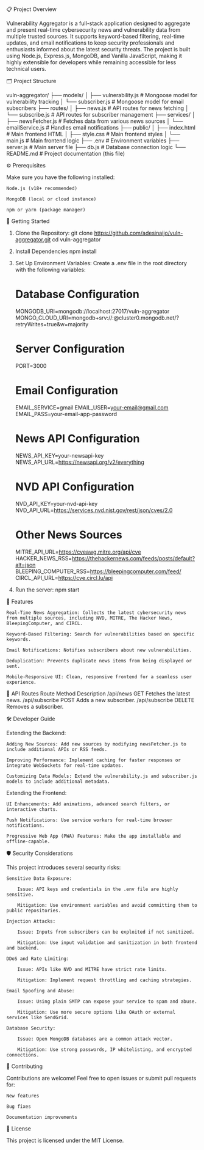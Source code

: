 📋 Project Overview

Vulnerability Aggregator is a full-stack application designed to aggregate and present real-time cybersecurity news and vulnerability data from multiple trusted sources. It supports keyword-based filtering, real-time updates, and email notifications to keep security professionals and enthusiasts informed about the latest security threats. The project is built using Node.js, Express.js, MongoDB, and Vanilla JavaScript, making it highly extensible for developers while remaining accessible for less technical users.

🗂️ Project Structure

vuln-aggregator/
├── models/
│   ├── vulnerability.js          # Mongoose model for vulnerability tracking
│   └── subscriber.js             # Mongoose model for email subscribers
├── routes/
│   ├── news.js                   # API routes for news fetching
│   └── subscribe.js              # API routes for subscriber management
├── services/
│   ├── newsFetcher.js            # Fetches data from various news sources
│   └── emailService.js           # Handles email notifications
├── public/
│   ├── index.html                # Main frontend HTML
│   ├── style.css                 # Main frontend styles
│   └── main.js                   # Main frontend logic
├── .env                          # Environment variables
├── server.js                     # Main server file
├── db.js                         # Database connection logic
└── README.md                     # Project documentation (this file)

⚙️ Prerequisites

Make sure you have the following installed:

    Node.js (v18+ recommended)

    MongoDB (local or cloud instance)

    npm or yarn (package manager)

🚀 Getting Started

1. Clone the Repository:
    git clone https://github.com/adesinaijo/vuln-aggregator.git
    cd vuln-aggregator
2. Install Dependencies
    npm install
3. Set Up Environment Variables:
  Create a .env file in the root directory with the following variables:
      # Database Configuration
    MONGODB_URI=mongodb://localhost:27017/vuln-aggregator
    MONGO_CLOUD_URI=mongodb+srv://<username>:<password>@cluster0.mongodb.net/<dbname>?retryWrites=true&w=majority
    
    # Server Configuration
    PORT=3000
    
    # Email Configuration
    EMAIL_SERVICE=gmail
    EMAIL_USER=your-email@gmail.com
    EMAIL_PASS=your-email-app-password
    
    # News API Configuration
    NEWS_API_KEY=your-newsapi-key
    NEWS_API_URL=https://newsapi.org/v2/everything
    
    # NVD API Configuration
    NVD_API_KEY=your-nvd-api-key
    NVD_API_URL=https://services.nvd.nist.gov/rest/json/cves/2.0
    
    # Other News Sources
    MITRE_API_URL=https://cveawg.mitre.org/api/cve
    HACKER_NEWS_RSS=https://thehackernews.com/feeds/posts/default?alt=json
    BLEEPING_COMPUTER_RSS=https://bleepingcomputer.com/feed/
    CIRCL_API_URL=https://cve.circl.lu/api
4. Run the server:
     npm start

📰 Features

    Real-Time News Aggregation: Collects the latest cybersecurity news from multiple sources, including NVD, MITRE, The Hacker News, BleepingComputer, and CIRCL.

    Keyword-Based Filtering: Search for vulnerabilities based on specific keywords.

    Email Notifications: Notifies subscribers about new vulnerabilities.

    Deduplication: Prevents duplicate news items from being displayed or sent.

    Mobile-Responsive UI: Clean, responsive frontend for a seamless user experience.

🔌 API Routes
Route	Method	Description
/api/news	GET	Fetches the latest news.
/api/subscribe	POST	Adds a new subscriber.
/api/subscribe	DELETE	Removes a subscriber.

🛠️ Developer Guide

Extending the Backend:

    Adding New Sources: Add new sources by modifying newsFetcher.js to include additional APIs or RSS feeds.

    Improving Performance: Implement caching for faster responses or integrate WebSockets for real-time updates.

    Customizing Data Models: Extend the vulnerability.js and subscriber.js models to include additional metadata.

Extending the Frontend:

    UI Enhancements: Add animations, advanced search filters, or interactive charts.

    Push Notifications: Use service workers for real-time browser notifications.

    Progressive Web App (PWA) Features: Make the app installable and offline-capable.

🛡️ Security Considerations

This project introduces several security risks:

    Sensitive Data Exposure:

        Issue: API keys and credentials in the .env file are highly sensitive.

        Mitigation: Use environment variables and avoid committing them to public repositories.

    Injection Attacks:

        Issue: Inputs from subscribers can be exploited if not sanitized.

        Mitigation: Use input validation and sanitization in both frontend and backend.

    DDoS and Rate Limiting:

        Issue: APIs like NVD and MITRE have strict rate limits.

        Mitigation: Implement request throttling and caching strategies.

    Email Spoofing and Abuse:

        Issue: Using plain SMTP can expose your service to spam and abuse.

        Mitigation: Use more secure options like OAuth or external services like SendGrid.

    Database Security:

        Issue: Open MongoDB databases are a common attack vector.

        Mitigation: Use strong passwords, IP whitelisting, and encrypted connections.
🤝 Contributing

Contributions are welcome! Feel free to open issues or submit pull requests for:

    New features

    Bug fixes

    Documentation improvements

📄 License

This project is licensed under the MIT License.
